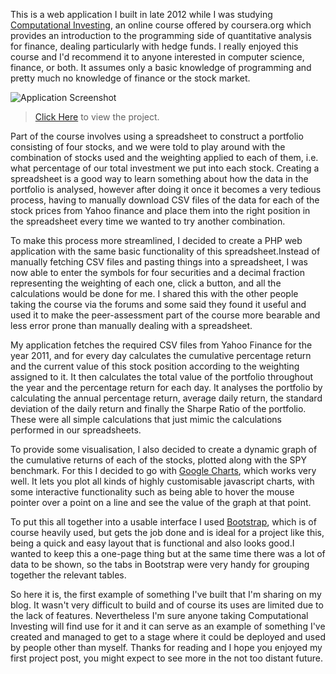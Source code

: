 This is a web application I built in late 2012 while I was studying [Computational Investing](https://www.coursera.org/course/compinvesting1), an online course offered by coursera.org which provides an introduction to the programming side of quantitative analysis for finance, dealing particularly with hedge funds. I really enjoyed this course and I'd recommend it to anyone interested in computer science, finance, or both. It assumes only a basic knowledge of programming and pretty much no knowledge of finance or the stock market.

![Application Screenshot](http://imageshack.us/a/img5/6245/portfoliotoolsmall.png "The App")

>[Click Here](http://seanduffy.co.uk/portfolio_tool/index.php) to view the project.

Part of the course involves using a spreadsheet to construct a portfolio consisting of four stocks, and we were told to play around with the combination of stocks used and the weighting applied to each of them, i.e. what percentage of our total investment we put into each stock. Creating a spreadsheet is a good way to learn something about how the data in the portfolio is analysed, however after doing it once it becomes a very tedious process, having to manually download CSV files of the data for each of the stock prices from Yahoo finance and place them into the right position in the spreadsheet every time we wanted to try another combination.

To make this process more streamlined, I decided to create a PHP web application with the same basic functionality of this spreadsheet.Instead of manually fetching CSV files and pasting things into a spreadsheet, I was now able to enter the symbols for four securities and a decimal fraction representing the weighting of each one, click a button, and all the calculations would be done for me. I shared this with the other people taking the course via the forums and some said they found it useful and used it to make the peer-assessment part of the course more bearable and less error prone than manually dealing with a spreadsheet.

My application fetches the required CSV files from Yahoo Finance for the year 2011, and for every day calculates the cumulative percentage return and the current value of this stock position according to the weighting assigned to it. It then calculates the total value of the portfolio throughout the year and the percentage return for each day. It analyses the portfolio by calculating the annual percentage return, average daily return, the standard deviation of the daily return and finally the Sharpe Ratio of the portfolio. These were all simple calculations that just mimic the calculations performed in our spreadsheets.

To provide some visualisation, I also decided to create a dynamic graph of the cumulative returns of each of the stocks, plotted along with the SPY benchmark. For this I decided to go with [Google Charts](https://developers.google.com/chart/interactive/docs/index), which works very well. It lets you plot all kinds of highly customisable javascript charts, with some interactive functionality such as being able to hover the mouse pointer over a point on a line and see the value of the graph at that point.

To put this all together into a usable interface I used [Bootstrap](http://twitter.github.io/bootstrap/), which is of course heavily used, but gets the job done and is ideal for a project like this, being a quick and easy layout that is functional and also looks good.I wanted to keep this a one-page thing but at the same time there was a lot of data to be shown, so the tabs in Bootstrap were very handy for grouping together the relevant tables.

So here it is, the first example of something I've built that I'm sharing on my blog. It wasn't very difficult to build and of course its uses are limited due to the lack of features. Nevertheless I'm sure anyone taking Computational Investing will find use for it and it can serve as an example of something I've created and managed to get to a stage where it could be deployed and used by people other than myself. Thanks for reading and I hope you enjoyed my first project post, you might expect to see more in the not too distant future.